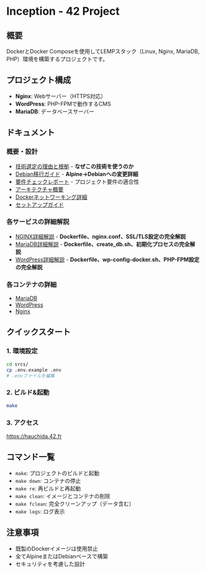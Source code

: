 # Inception - 42 Project

## 概要
DockerとDocker Composeを使用してLEMPスタック（Linux, Nginx, MariaDB, PHP）環境を構築するプロジェクトです。

## プロジェクト構成
- **Nginx**: Webサーバー（HTTPS対応）
- **WordPress**: PHP-FPMで動作するCMS
- **MariaDB**: データベースサーバー

## ドキュメント

### 概要・設計
- [技術選定の理由と根拠](TECHNICAL_DECISIONS.md) - **なぜこの技術を使うのか**
- [Debian移行ガイド](docs/DEBIAN_MIGRATION.md) - **Alpine→Debianへの変更詳細**
- [要件チェックレポート](REQUIREMENTS_CHECK.md) - プロジェクト要件の適合性
- [アーキテクチャ概要](docs/architecture.md)
- [Dockerネットワーキング詳細](docs/docker-networking.md)
- [セットアップガイド](docs/setup.md)

### 各サービスの詳細解説
- [NGINX詳細解説](docs/NGINX_DETAILED.md) - **Dockerfile、nginx.conf、SSL/TLS設定の完全解説**
- [MariaDB詳細解説](docs/MARIADB_DETAILED.md) - **Dockerfile、create_db.sh、初期化プロセスの完全解説**  
- [WordPress詳細解説](docs/WORDPRESS_DETAILED.md) - **Dockerfile、wp-config-docker.sh、PHP-FPM設定の完全解説**

### 各コンテナの詳細
- [MariaDB](srcs/requirements/mariadb/mariadb-container.md)
- [WordPress](srcs/requirements/wordpress/wordpress-container.md)
- [Nginx](srcs/requirements/nginx/nginx-container.md)

## クイックスタート

### 1. 環境設定
```bash
cd srcs/
cp .env.example .env
# .envファイルを編集
```

### 2. ビルド&起動
```bash
make
```

### 3. アクセス
https://hauchida.42.fr

## コマンド一覧
- `make`: プロジェクトのビルドと起動
- `make down`: コンテナの停止
- `make re`: 再ビルドと再起動
- `make clean`: イメージとコンテナの削除
- `make fclean`: 完全クリーンアップ（データ含む）
- `make logs`: ログ表示

## 注意事項
- 既製のDockerイメージは使用禁止
- 全てAlpineまたはDebianベースで構築
- セキュリティを考慮した設計
